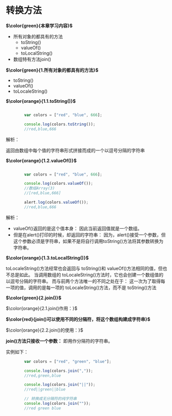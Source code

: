 # 转换方法

**$\color{green}{本章学习内容}$**

- 所有对象的都具有的方法
  - toString()
  - valueOf()
  - toLocalString()
- 数组特有方法join()

**$\color{green}{1.所有对象的都具有的方法}$**

- toString()
- valueOf()
- toLocaleString()

**$\color{orange}{1.1.toString()}$**

```javascript

        var colors = ["red", "blue", 666];

        console.log(colors.toString());
        //red,blue,666
```

解析：

返回由数组中每个值的字符串形式拼接而成的一个以逗号分隔的字符串

**$\color{orange}{1.2.valueOf()}$**

```javascript

        var colors = ["red", "blue", 666];

        console.log(colors.valueOf());
        //数组Array(3)
        //[red,blue,666]

        alert.log(colors.valueOf());  
        //red,blue,666
```

解析：

- valueOf()返回的是这个值本身：
  因此当前返回值就是一个数组。
- 但是在alert()打印的时候，却返回的字符串：
  因为，alert()接受一个参数，但这个参数必须是字符串，如果不是将自行调用toString()方法将其参数转换为字符串。

**$\color{orange}{1.3.toLocalString()}$**

toLocaleString()方法经常也会返回与 toString()和 valueOf()方法相同的值，但也不总是如此。
当调用数组的 toLocaleString()方法时，它也会创建一个数组值的以逗号分隔的字符串。
而与前两个方法唯一的不同之处在于：
这一次为了取得每一项的值，调用的是每一项的 toLocaleString()方法，而不是 toString()方法

**$\color{green}{2.join()}$**

$\color{orange}{2.1.join()作用：}$

**$\color{red}{join()可以使用不同的分隔符，将这个数组构建成字符串}$**

$\color{orange}{2.2.join()的使用：}$

**join()方法只接收一个参数：**
即用作分隔符的字符串。

实例如下：

```javascript
        var colors = ["red", "green", "blue"];

        console.log(colors.join(","));
        //red,green,blue

        console.log(colors.join("||"));
        //red||green||blue

        // 转换成无分隔符的纯字符串
        console.log(colors.join(""));
        //red green blue

```

